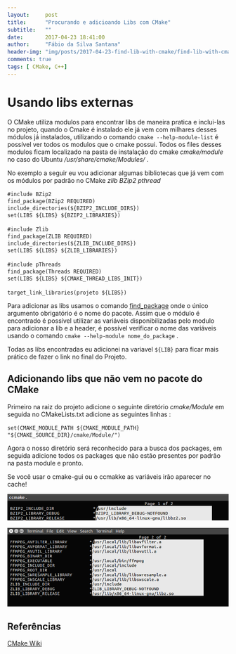 ```yaml
---
layout:     post
title:      "Procurando e adicioando Libs com CMake"
subtitle:   ""
date:       2017-04-23 18:41:00
author:     "Fábio da Silva Santana"
header-img: "img/posts/2017-04-23-find-lib-with-cmake/find-lib-with-cmake-background.jpg"
comments: true
tags: [ CMake, C++]
---
```


# Usando libs externas

O CMake utiliza modulos para encontrar libs de maneira pratica e inclui-las no projeto, quando o Cmake é instalado ele já vem com milhares desses módulos já instalados, utilizando o comando
`cmake --help-module-list` é possível ver todos os modulos que o cmake possui. Todos os files desses modulos ficam localizado na pasta de instalação do cmake *cmake/module*  no caso do Ubuntu
*/usr/share/cmake/Modules/* .

No exemplo a seguir eu vou adicionar algumas bibliotecas que já vem com os módulos por padrão no CMake *zlib BZip2 pthread*

```
#include BZip2
find_package(BZip2 REQUIRED)
include_directories(${BZIP2_INCLUDE_DIRS})
set(LIBS ${LIBS} ${BZIP2_LIBRARIES})

#include Zlib
find_package(ZLIB REQUIRED)
include_directories(${ZLIB_INCLUDE_DIRS})
set(LIBS ${LIBS} ${ZLIB_LIBRARIES})

#include pThreads
find_package(Threads REQUIRED)
set(LIBS ${LIBS} ${CMAKE_THREAD_LIBS_INIT})

target_link_libraries(projeto ${LIBS})
```
Para adicionar as libs usamos o comando [find_package](https://cmake.org/cmake/help/v3.0/command/find_package.html)  onde o único argumento obrigatório é o nome do pacote. Assim que o módulo é encontrado
é possível utilizar as variáveis disponibilizadas pelo modulo para adicionar a lib e a header, é possível verificar o nome das variáveis usando o comando `cmake --help-module nome_do_package` .

Todas as libs encontradas eu adicionei na variavel `${LIB}` para ficar mais prático de fazer o link no final do Projeto.

## Adicionando libs que não vem no pacote do CMake

Primeiro na raiz do projeto adicione o seguinte diretório *cmake/Module* em seguida no CMakeLists.txt adicione as seguintes linhas :

```
set(CMAKE_MODULE_PATH ${CMAKE_MODULE_PATH} "${CMAKE_SOURCE_DIR}/cmake/Module/")

```
Agora o nosso diretório será reconhecido para a busca dos packages, em seguida adicione todos os packages que não estão presentes por padrão na pasta module e pronto.

Se você usar o cmake-gui ou o ccmakke as variáveis irão aparecer no cache!

![ccmake imagem 1](img/posts/2017-04-23-find-lib-with-cmake/find-lib-with-cmake-1.png)

![ccmake imagem 2](img/posts/2017-04-23-find-lib-with-cmake/find-lib-with-cmake-2.png)
## Referências

[CMake Wiki](https://cmake.org/Wiki/CMake:How_To_Find_Libraries)

